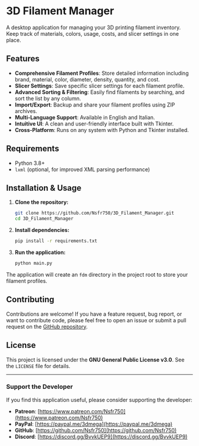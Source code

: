 # 3D Filament Manager

A desktop application for managing your 3D printing filament inventory. Keep track of materials, colors, usage, costs, and slicer settings in one place.

## Features

* **Comprehensive Filament Profiles**: Store detailed information including brand, material, color, diameter, density, quantity, and cost.
* **Slicer Settings**: Save specific slicer settings for each filament profile.
* **Advanced Sorting & Filtering**: Easily find filaments by searching, and sort the list by any column.
* **Import/Export**: Backup and share your filament profiles using ZIP archives.
* **Multi-Language Support**: Available in English and Italian.
* **Intuitive UI**: A clean and user-friendly interface built with Tkinter.
* **Cross-Platform**: Runs on any system with Python and Tkinter installed.

## Requirements

* Python 3.8+
* `lxml` (optional, for improved XML parsing performance)

## Installation & Usage

1. **Clone the repository:**

    ```bash
    git clone https://github.com/Nsfr750/3D_Filament_Manager.git
    cd 3D_Filament_Manager
    ```

2. **Install dependencies:**

    ```bash
    pip install -r requirements.txt
    ```

3. **Run the application:**

    ```bash
    python main.py
    ```

The application will create an `fdm` directory in the project root to store your filament profiles.

## Contributing

Contributions are welcome! If you have a feature request, bug report, or want to contribute code, please feel free to open an issue or submit a pull request on the [GitHub repository](https://github.com/Nsfr750/3D_Filament_Manager).

## License

This project is licensed under the **GNU General Public License v3.0**. See the `LICENSE` file for details.

---

### Support the Developer

If you find this application useful, please consider supporting the developer:

* **Patreon**: [https://www.patreon.com/Nsfr750](https://www.patreon.com/Nsfr750)
* **PayPal**: [https://paypal.me/3dmega](https://paypal.me/3dmega)
* **GitHub**: [https://github.com/Nsfr750](https://github.com/Nsfr750)
* **Discord**: [https://discord.gg/BvvkUEP9](https://discord.gg/BvvkUEP9)
